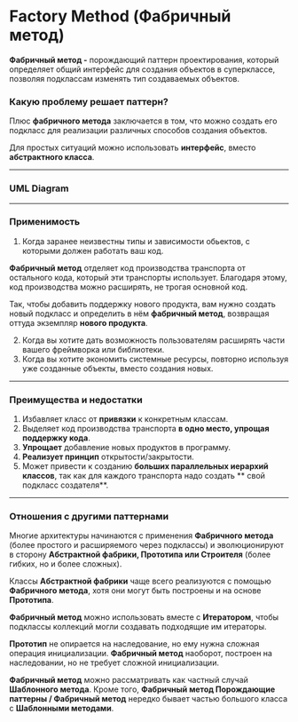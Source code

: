 # Factory Method (Фабричный метод)

**Фабричный метод -** порождающий паттерн проектирования, который определяет общий интерфейс для создания объектов в
суперклассе, позволяя подклассам изменять тип создаваемых объектов.

### Какую проблему решает паттерн?

Плюс **фабричного метода** заключается в том, что можно создать его подкласс для реализации различных способов создания объектов.

Для простых ситуаций можно использовать **интерфейс**, вместо **абстрактного класса**.

---

### UML Diagram

---

### Применимость

1. Когда заранее неизвестны типы и зависимости обьектов, с которыми должен работать ваш код.

**Фабричный метод** отделяет код производства транспорта от остального кода, который эти транспорты использует.
Благодаря этому, код производства можно расширять, не трогая основной код.

Так, чтобы добавить поддержку нового продукта, вам нужно создать новый подкласс и определить в нём **фабричный метод**,
возвращая оттуда экземпляр **нового продукта**.

2. Когда вы хотите дать возможность пользователям расширять части вашего фреймворка или библиотеки.
3. Когда вы хотите экономить системные ресурсы, повторно используя уже созданные объекты, вместо создания новых.

---

### Преимущества и недостатки

1. Избавляет класс от **привязки** к конкретным классам.
2. Выделяет код производства транспорта **в одно место, упрощая поддержку кода**.
3. **Упрощает** добавление новых продуктов в программу.
4. **Реализует принцип** открытости/закрытости.
5. Может привести к созданию **больших параллельных иерархий классов**, так как для каждого транспорта надо создать **
   свой подкласс создателя**.

---

### Отношения с другими паттернами

Многие архитектуры начинаются с применения **Фабричного метода** (более простого и расширяемого через подклассы)
и эволюционируют в сторону **Абстрактной фабрики, Прототипа или Строителя** (более гибких, но и более сложных).

Классы **Абстрактной фабрики** чаще всего реализуются с помощью **Фабричного метода**, хотя они могут быть построены и
на основе **Прототипа**.

**Фабричный метод** можно использовать вместе с
**Итератором**, чтобы подклассы коллекций могли создавать подходящие им итераторы.

**Прототип** не опирается на наследование, но ему нужна сложная операция инициализации. **Фабричный метод**
наоборот, построен на наследовании, но не требует сложной инициализации.

**Фабричный метод** можно рассматривать как частный случай **Шаблонного метода**. Кроме того, **Фабричный метод
Порождающие паттерны / Фабричный метод**
нередко бывает частью большого класса с **Шаблонными методами**.